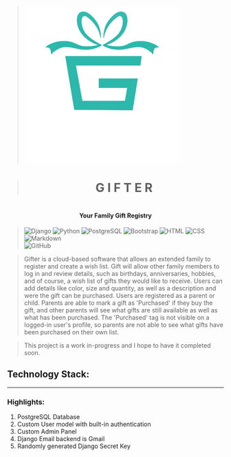 >![Custom Django Admin](static/images/gifter.png)

><h1 align="center">G I F T E R<h1>


<h4 align="center">Your Family Gift Registry</h4>

> ![Django](https://img.shields.io/badge/Django-092E20?style=for-the-badge&logo=django&logoColor=green)
![Python](https://img.shields.io/badge/Python-FFD43B?style=for-the-badge&logo=python&logoColor=blue)
![PostgreSQL](https://img.shields.io/badge/PostgreSQL-316192?style=for-the-badge&logo=postgresql&logoColor=white)
![Bootstrap](https://img.shields.io/badge/Bootstrap-563D7C?style=for-the-badge&logo=bootstrap&logoColor=white)
![HTML](https://img.shields.io/badge/HTML5-E34F26?style=for-the-badge&logo=html5&logoColor=white)
![CSS](https://img.shields.io/badge/CSS3-1572B6?style=for-the-badge&logo=css3&logoColor=white)
![Markdown](https://img.shields.io/badge/Markdown-000000?style=for-the-badge&logo=markdown&logoColor=white)  
![GitHub](https://img.shields.io/badge/GitHub-100000?style=for-the-badge&logo=github&logoColor=white)



> Gifter is a cloud-based software that allows an extended family to register and create a wish list.  Gift will allow other family members to log in and review details, such as birthdays, anniversaries, hobbies, and of course, a wish list of gifts they would like to receive.  Users can add details like color, size and quantity, as well as a description and were the gift can be purchased.  Users are registered as a parent or child.  Parents are able to mark a gift as 'Purchased' if they buy the gift, and other parents will see what gifts are still available as well as what has been purchased.  The 'Purchased' tag is not visible on a logged-in user's profile, so parents are not able to see what gifts have been purchased on their own list.

> This project is a work in-progress and I hope to have it completed soon.

## Technology Stack:



___


### Highlights:
1. PostgreSQL Database
2. Custom User model with built-in authentication
3. Custom Admin Panel
4. Django Email backend is Gmail
5. Randomly generated Django Secret Key

